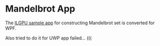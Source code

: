 # Mandelbrot App 

The [ILGPU sample app](https://github.com/m4rs-mt/ILGPU.Samples/tree/master/Src/Mandelbrot)  for constructing Mandelbrot set is converted  for WPF.

Also tried to do it for UWP app failed... (((

